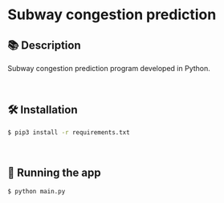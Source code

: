 # Subway congestion prediction

## 📚 Description

Subway congestion prediction program developed in Python.

<br/>

## 🛠️ Installation

```bash
$ pip3 install -r requirements.txt
```

<br/>

## 🚀 Running the app

```bash
$ python main.py
```
